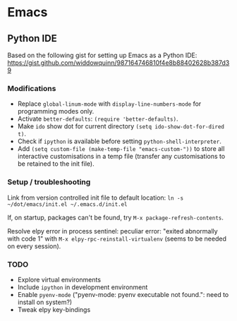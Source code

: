 # Emacs

## Python IDE

Based on the following gist for setting up Emacs as a Python IDE:
https://gist.github.com/widdowquinn/987164746810f4e8b88402628b387d39

### Modifications

- Replace `global-linum-mode` with `display-line-numbers-mode` for programming modes only.
- Activate `better-defaults`: `(require 'better-defaults)`.
- Make `ido` show dot for current directory `(setq ido-show-dot-for-dired t)`.
- Check if `ipython` is available before setting `python-shell-interpreter`.
- Add `(setq custom-file (make-temp-file "emacs-custom-"))` to store all interactive customisations
  in a temp file (transfer any customisations to be retained to the init file).


### Setup / troubleshooting

Link from version controlled init file to default location:
`ln -s ~/dot/emacs/init.el ~/.emacs.d/init.el`

If, on startup, packages can't be found, try `M-x package-refresh-contents`.

Resolve elpy error in process sentinel: peculiar error: "exited abnormally with code 1" with `M-x
elpy-rpc-reinstall-virtualenv` (seems to be needed on every session).

### TODO

- Explore virtual environments
- Include `ipython` in development environment
- Enable `pyenv-mode` ("pyenv-mode: pyenv executable not found.": need to install on system?)
- Tweak elpy key-bindings

